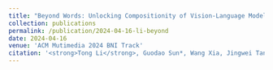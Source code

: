 ```yaml
---
title: "Beyond Words: Unlocking Compositionity of Vision-Language Models with Visualization Insights"
collection: publications
permalink: /publication/2024-04-16-li-beyond
date: 2024-04-16
venue: 'ACM Mutimedia 2024 BNI Track'
citation: '<strong>Tong Li</strong>, Guodao Sun*, Wang Xia, Jingwei Tang, Gefei Zhang, Jiang Li, Haixia Wang & Ronghua Liang. <i> ACMMM BNI Track (under review). <i>'
---
```

